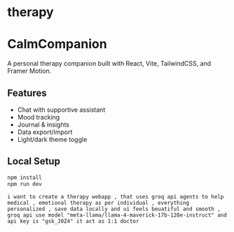 # therapy

# CalmCompanion

A personal therapy companion built with React, Vite, TailwindCSS, and Framer Motion.  

## Features
- Chat with supportive assistant
- Mood tracking
- Journal & insights
- Data export/import
- Light/dark theme toggle

## Local Setup
```bash
npm install
npm run dev
```
```
i want to create a therapy webapp , that uses groq api agents to help medical , emotional therapy as per individual , everything personalized , save data locally and ui feels beuatiful and smooth , groq api use model "meta-llama/llama-4-maverick-17b-128e-instruct" and api key is "gsk_J0Z4" it act as 1:1 doctor
```
